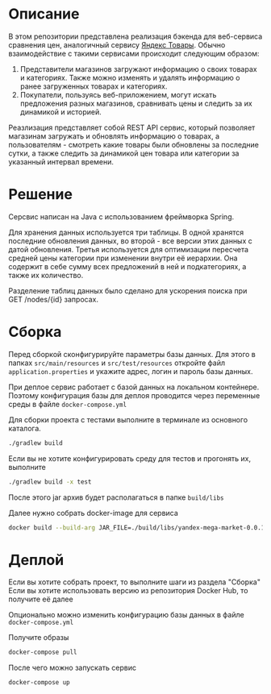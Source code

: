 # Описание #

В этом репозитории представлена реализация бэкенда для веб-сервиса сравнения цен, аналогичный сервису [Яндекс Товары](https://yandex.ru/products). Обычно взаимодействие с такими сервисами происходит следующим образом:
1. Представители магазинов загружают информацию о своих товарах и категориях. Также можно изменять и удалять информацию о ранее загруженных товарах и категориях.
2. Покупатели, пользуясь веб-приложением, могут искать предложения разных магазинов, сравнивать цены и следить за их динамикой и историей.

Реазлизация представляет собой REST API сервис, который позволяет магазинам загружать и обновлять информацию о товарах, а пользователям - смотреть какие товары были обновлены за последние сутки, а также следить за динамикой цен товара или категории за указанный интервал времени.

# Решение #

Серсвис написан на Java с использованием фреймворка Spring.

Для хранения данных используется три таблицы. В одной хранятся последние обновления данных, во второй - все версии этих данных с датой обновления. Третья используется для оптимизации пересчета средней цены категории при изменении внутри её иерархии. Она содержит в себе сумму всех предложений в ней и подкатегориях, а также их количество.

Разделение таблиц данных было сделано для ускорения поиска при GET /nodes/{id} запросах.


# Сборка #
Перед сборкой сконфигурируйте параметры базы данных. Для этого в папках `src/main/resources` и `src/test/resources` откройте файл `application.properties` и укажите адрес, логин и пароль базы данных.

При деплое сервис работает с базой данных на локальном контейнере. Поэтому конфигурация базы для деплоя проводится через переменные среды в файле `docker-compose.yml`

Для сборки проекта с тестами выполните в терминале из основного каталога.
```bash
./gradlew build
```
Если вы не хотите конфигурировать среду для тестов и прогонять их, выполните
```bash
./gradlew build -x test
```
После этого jar архив будет располагаться в папке `build/libs`

Далее нужно собрать docker-image для сервиса
```bash
docker build --build-arg JAR_FILE=./build/libs/yandex-mega-market-0.0.1-SNAPSHOT.jar -t duzhinsky/yandex-mega-market .
```

# Деплой #
Если вы хотите собрать проект, то выполните шаги из раздела "Сборка"
Если вы хотите использовать версию из репозитория Docker Hub, то получите её далее

Опционально можно изменить конфигурацию базы данных в файле `docker-compose.yml`

Получите образы
```bash
docker-compose pull
```

После чего можно запускать сервис
```bash
docker-compose up
```
